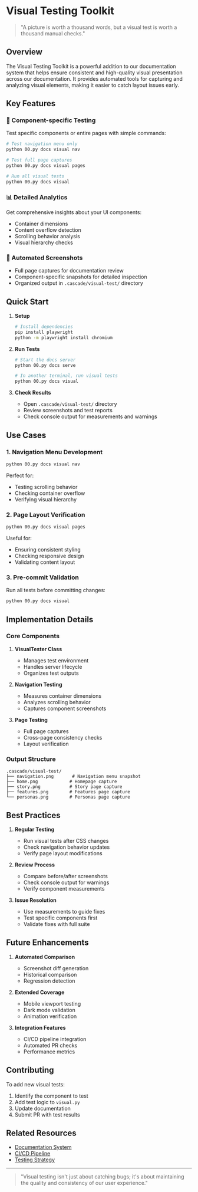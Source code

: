 # Visual Testing Toolkit

> "A picture is worth a thousand words, but a visual test is worth a thousand manual checks."

## Overview

The Visual Testing Toolkit is a powerful addition to our documentation system that helps ensure consistent and high-quality visual presentation across our documentation. It provides automated tools for capturing and analyzing visual elements, making it easier to catch layout issues early.

## Key Features

### 🎯 Component-specific Testing

Test specific components or entire pages with simple commands:

```bash
# Test navigation menu only
python 00.py docs visual nav

# Test full page captures
python 00.py docs visual pages

# Run all visual tests
python 00.py docs visual
```

### 📊 Detailed Analytics

Get comprehensive insights about your UI components:
- Container dimensions
- Content overflow detection
- Scrolling behavior analysis
- Visual hierarchy checks

### 📸 Automated Screenshots

- Full page captures for documentation review
- Component-specific snapshots for detailed inspection
- Organized output in `.cascade/visual-test/` directory

## Quick Start

1. **Setup**
   ```bash
   # Install dependencies
   pip install playwright
   python -m playwright install chromium
   ```

2. **Run Tests**
   ```bash
   # Start the docs server
   python 00.py docs serve

   # In another terminal, run visual tests
   python 00.py docs visual
   ```

3. **Check Results**
   - Open `.cascade/visual-test/` directory
   - Review screenshots and test reports
   - Check console output for measurements and warnings

## Use Cases

### 1. Navigation Menu Development
```bash
python 00.py docs visual nav
```
Perfect for:
- Testing scrolling behavior
- Checking container overflow
- Verifying visual hierarchy

### 2. Page Layout Verification
```bash
python 00.py docs visual pages
```
Useful for:
- Ensuring consistent styling
- Checking responsive design
- Validating content layout

### 3. Pre-commit Validation
Run all tests before committing changes:
```bash
python 00.py docs visual
```

## Implementation Details

### Core Components

1. **VisualTester Class**
   - Manages test environment
   - Handles server lifecycle
   - Organizes test outputs

2. **Navigation Testing**
   - Measures container dimensions
   - Analyzes scrolling behavior
   - Captures component screenshots

3. **Page Testing**
   - Full page captures
   - Cross-page consistency checks
   - Layout verification

### Output Structure

```
.cascade/visual-test/
├── navigation.png       # Navigation menu snapshot
├── home.png            # Homepage capture
├── story.png           # Story page capture
├── features.png        # Features page capture
└── personas.png        # Personas page capture
```

## Best Practices

1. **Regular Testing**
   - Run visual tests after CSS changes
   - Check navigation behavior updates
   - Verify page layout modifications

2. **Review Process**
   - Compare before/after screenshots
   - Check console output for warnings
   - Verify component measurements

3. **Issue Resolution**
   - Use measurements to guide fixes
   - Test specific components first
   - Validate fixes with full suite

## Future Enhancements

1. **Automated Comparison**
   - Screenshot diff generation
   - Historical comparison
   - Regression detection

2. **Extended Coverage**
   - Mobile viewport testing
   - Dark mode validation
   - Animation verification

3. **Integration Features**
   - CI/CD pipeline integration
   - Automated PR checks
   - Performance metrics

## Contributing

To add new visual tests:

1. Identify the component to test
2. Add test logic to `visual.py`
3. Update documentation
4. Submit PR with test results

## Related Resources

- [Documentation System](../documentation-system.md)
- [CI/CD Pipeline](../../technical-specifications/ci-cd.md)
- [Testing Strategy](../../technical-specifications/testing.md)

---

> "Visual testing isn't just about catching bugs; it's about maintaining the quality and consistency of our user experience."

